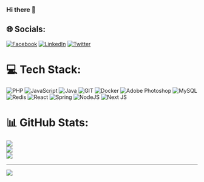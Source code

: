 ### Hi there 👋

<!--
**Tanzimhossain222/tanzimhossain222** is a ✨ _special_ ✨ repository because its `README.md` (this file) appears on your GitHub profile.

Here are some ideas to get you started:

- 🔭 I’m currently working on ...
- 🌱 I’m currently learning ...
- 👯 I’m looking to collaborate on ...
- 🤔 I’m looking for help with ...
- 💬 Ask me about ...
- 📫 How to reach me: ...
- 😄 Pronouns: ...
- ⚡ Fun fact: ...
-->



## 🌐 Socials:
[![Facebook](https://img.shields.io/badge/Facebook-%231877F2.svg?logo=Facebook&logoColor=white)](https://facebook.com/kdptanzim.hossain) [![LinkedIn](https://img.shields.io/badge/LinkedIn-%230077B5.svg?logo=linkedin&logoColor=white)](https://linkedin.com/in/tanzimhossain2) [![Twitter](https://img.shields.io/badge/Twitter-%231DA1F2.svg?logo=Twitter&logoColor=white)](https://twitter.com/@kdp_tanzim) 

# 💻 Tech Stack:
![PHP](https://img.shields.io/badge/php-%23777BB4.svg?style=for-the-badge&logo=php&logoColor=white) ![JavaScript](https://img.shields.io/badge/javascript-%23323330.svg?style=for-the-badge&logo=javascript&logoColor=%23F7DF1E) ![Java](https://img.shields.io/badge/java-%23ED8B00.svg?style=for-the-badge&logo=java&logoColor=white) ![GIT](https://img.shields.io/badge/Git-fc6d26?style=for-the-badge&logo=git&logoColor=white) ![Docker](https://img.shields.io/badge/docker-%230db7ed.svg?style=for-the-badge&logo=docker&logoColor=white) ![Adobe Photoshop](https://img.shields.io/badge/adobephotoshop-%2331A8FF.svg?style=for-the-badge&logo=adobephotoshop&logoColor=white) ![MySQL](https://img.shields.io/badge/mysql-%2300f.svg?style=for-the-badge&logo=mysql&logoColor=white) ![Redis](https://img.shields.io/badge/redis-%23DD0031.svg?style=for-the-badge&logo=redis&logoColor=white) ![React](https://img.shields.io/badge/react-%2320232a.svg?style=for-the-badge&logo=react&logoColor=%2361DAFB) ![Spring](https://img.shields.io/badge/spring-%236DB33F.svg?style=for-the-badge&logo=spring&logoColor=white) ![NodeJS](https://img.shields.io/badge/node.js-6DA55F?style=for-the-badge&logo=node.js&logoColor=white) ![Next JS](https://img.shields.io/badge/Next-black?style=for-the-badge&logo=next.js&logoColor=white)
# 📊 GitHub Stats:
![](https://github-readme-stats.vercel.app/api?username=tanzimhossain222&theme=dark&hide_border=true&include_all_commits=false&count_private=false)<br/>
![](https://github-readme-streak-stats.herokuapp.com/?user=tanzimhossain222&theme=dark&hide_border=true)<br/>
![](https://github-readme-stats.vercel.app/api/top-langs/?username=tanzimhossain222&theme=dark&hide_border=true&include_all_commits=false&count_private=false&layout=compact)

---
[![](https://visitcount.itsvg.in/api?id=tanzimhossain222&icon=0&color=0)](https://visitcount.itsvg.in)

<!-- Proudly created with GPRM ( https://gprm.itsvg.in ) -->
